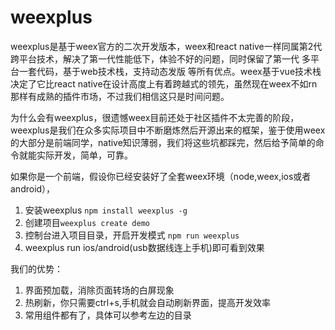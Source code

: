 # weexplus

weexplus是基于weex官方的二次开发版本，weex和react native一样同属第2代跨平台技术，解决了第一代性能低下，体验不好的问题，同时保留了第一代 多平台一套代码，基于web技术栈，支持动态发版 等所有优点。weex基于vue技术栈决定了它比react native在设计高度上有着跨越式的领先，虽然现在weex不如rn那样有成熟的插件市场，不过我们相信这只是时间问题。

为什么会有weexplus，很遗憾weex目前还处于社区插件不太完善的阶段，weexplus是我们在众多实际项目中不断磨炼然后开源出来的框架，鉴于使用weex的大部分是前端同学，native知识薄弱，我们将这些坑都踩完，然后给予简单的命令就能实际开发，简单，可靠。

如果你是一个前端，假设你已经安装好了全套weex环境（node,weex,ios或者android），

1. 安装weexplus `npm install weexplus -g`
2. 创建项目`weexplus create demo`
3. 控制台进入项目目录，开启开发模式 `npm run weexplus`
4. weexplus run ios/android\(usb数据线连上手机\)即可看到效果

我们的优势：

1. 界面预加载，消除页面转场的白屏现象
2. 热刷新，你只需要ctrl+s,手机就会自动刷新界面，提高开发效率
3. 常用组件都有了，具体可以参考左边的目录



